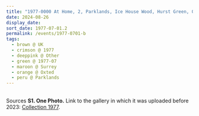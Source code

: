 ```yaml
---
title: "1977-0000 At Home, 2, Parklands, Ice House Wood, Hurst Green, Oxted, Surrey, UK (other years 76, 75, 74)"
date: 2024-08-26
display_date: 
sort_date: 1977-07-01.2
permalink: /events/1977-0701-b
tags:
  - brown @ UK
  - crimson @ 1977
  - deeppink @ Other
  - green @ 1977-07
  - maroon @ Surrey
  - orange @ Oxted
  - peru @ Parklands
---
```


<br>

<wave-list>
  <list-title color="DarkSeaGreen" width="40">Sources</list-title>
  <list-item color="BlanchedAlmond"  width="280"><b>S1. One Photo.</b> Link to the gallery in which it was uploaded before 2023: <a href="https://eternalmoments.smugmug.com/Collections/Asha-and-Peter-Brownscombe-Collection/1977">Collection 1977</a>.</list-item>
</wave-list>

<div style="text-align: center"><img src="" /></div>